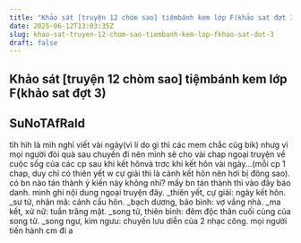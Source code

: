 ```yaml
---
title: "Khảo sát [truyện 12 chòm sao] tiệmbánh kem lớp F(khảo sat đợt 3)"
date: 2025-06-12T13:03:35Z
slug: khao-sat-truyen-12-chom-sao-tiembanh-kem-lop-fkhao-sat-dot-3
draft: false
---
```


## Khảo sát [truyện 12 chòm sao] tiệmbánh kem lớp F(khảo sat đợt 3)

## SuNoTAfRaId

tìh hìh là mìh nghỉ viết vài ngày(vì lí do gì thì các mem chắc cũg bik) nhưg vì mọi người đòi quà sau chuyến đi nên mình sẽ cho vài chap ngoại truyện về cuộc sốg của các cp sau khi kết hônvà trơc khi kết hôn vài ngày...(mỗi cp 1 chap, duy chỉ có thiên yết w cự giải thì là cảnh kết hôn nên hơi bị đông sao). có bn nào tán thành ý kiến này không nhỉ? mấy bn tán thành thì vào đây báo danh. mình ghi nội dung ngoại truyện đây.
_thiên yết, cự giải: ngày kết hôn.
_sư tử, nhân mã: cảnh cầu hôn.
_bạch dương, bảo bình: vợ vắng nhà.
_ma kết, xử nữ: tuần trăng mật.
_song tử, thiên bình: đêm độc thân cuối cùng của song tử.
_song ngư, kim ngưu: chuyến lưu diễn của 2 nhạc công.
mọi người tiến hành cm đi a